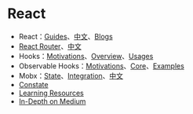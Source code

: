 # React

- React：[Guides](https://reactjs.org/docs/getting-started.html)、[中文](https://zh-hans.reactjs.org/docs/getting-started.html)、[Blogs](https://reactjs.org/blog/all.html/)
- [React Router](https://reactrouter.com/web/guides/quick-start)、[中文](https://react-guide.github.io/react-router-cn/)
- Hooks：[Motivations](https://reactjs.org/docs/hooks-intro.html)、[Overview](https://reactjs.org/docs/hooks-overview.html)、[Usages](https://github.com/streamich/react-use)
- Observable Hooks：[Motivations](https://observable-hooks.js.org/guide/motivation.html)、[Core](https://observable-hooks.js.org/guide/core-concepts.html)、[Examples](https://observable-hooks.js.org/examples/)
- Mobx：[State](https://mobx.js.org/observable-state.html)、[Integration](https://mobx.js.org/react-integration.html)、[中文](https://cn.mobx.js.org/)
- [Constate](https://github.com/diegohaz/constate)
- [Learning Resources](https://reactresources.com/)
- [In-Depth on Medium](https://indepth.dev/react)
